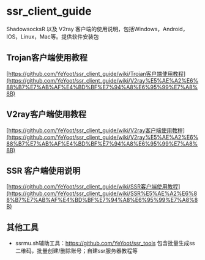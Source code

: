 # ssr_client_guide
ShadowsocksR 以及 V2ray 客户端的使用说明，包括Windows，Android，IOS，Linux，Mac等。提供软件安装包

## Trojan客户端使用教程

[https://github.com/YeYoot/ssr_client_guide/wiki/Trojan客户端使用教程](https://github.com/YeYoot/ssr_client_guide/wiki/V2ray%E5%AE%A2%E6%88%B7%E7%AB%AF%E4%BD%BF%E7%94%A8%E6%95%99%E7%A8%8B)

## V2ray客户端使用教程

[https://github.com/YeYoot/ssr_client_guide/wiki/V2ray客户端使用教程](https://github.com/YeYoot/ssr_client_guide/wiki/V2ray%E5%AE%A2%E6%88%B7%E7%AB%AF%E4%BD%BF%E7%94%A8%E6%95%99%E7%A8%8B)

## SSR 客户端使用说明

[https://github.com/YeYoot/ssr_client_guide/wiki/SSR客户端使用教程](https://github.com/YeYoot/ssr_client_guide/wiki/SSR%E5%AE%A2%E6%88%B7%E7%AB%AF%E4%BD%BF%E7%94%A8%E6%95%99%E7%A8%8B)

## 其他工具

- ssrmu.sh辅助工具：<https://github.com/YeYoot/ssr_tools>
  包含批量生成ss二维码，批量创建/删除账号；自建ssr服务器教程等

